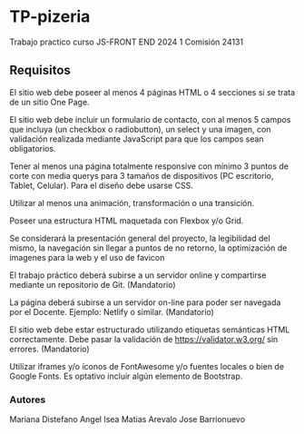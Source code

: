 # TP-pizeria

Trabajo practico curso JS-FRONT END 2024 1 Comisión 24131

## Requisitos

El sitio web debe poseer al menos 4 páginas HTML o 4 secciones si se trata de un sitio One Page.

El sitio web debe incluir un formulario de contacto, con al menos 5 campos que incluya (un checkbox o radiobutton), un select y una imagen, con validación realizada mediante JavaScript para que los campos sean obligatorios.

Tener al menos una página totalmente responsive con mínimo 3 puntos de corte con media querys para 3 tamaños de dispositivos (PC escritorio, Tablet, Celular). Para el diseño debe usarse CSS.

Utilizar al menos una animación, transformación o una transición.

Poseer una estructura HTML maquetada con Flexbox y/o Grid.

Se considerará la presentación general del proyecto, la legibilidad del mismo, la navegación sin llegar a puntos de no retorno, la optimización de imagenes para la web y el uso de favicon

El trabajo práctico deberá subirse a un servidor online y compartirse mediante un repositorio de Git. (Mandatorio)

La página deberá subirse a un servidor on-line para poder ser navegada por el Docente. Ejemplo: Netlify o similar. (Mandatorio)

El sitio web debe estar estructurado utilizando etiquetas semánticas HTML correctamente. Debe pasar la validación de https://validator.w3.org/ sin errores. (Mandatorio)

Utilizar iframes y/o íconos de FontAwesome y/o fuentes locales o bien de Google Fonts. Es optativo incluir algún elemento de Bootstrap.

### Autores

Mariana Distefano
Angel Isea
Matias Arevalo
Jose Barrionuevo
